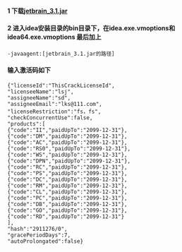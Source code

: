 #### 1 下载[jetbrain_3.1.jar](/ideapojie/jetbrain_3.1.jar)

#### 2 进入idea安装目录的bin目录下，在idea.exe.vmoptions和idea64.exe.vmoptions 最后加上
````
-javaagent:[jetbrain_3.1.jar的路径]
````
#### 输入激活码如下
````
{"licenseId":"ThisCrackLicenseId",
"licenseeName":"lsj",
"assigneeName":"sd",
"assigneeEmail":"lks@111.com",
"licenseRestriction":"fs，fs",
"checkConcurrentUse":false,
"products":[
{"code":"II","paidUpTo":"2099-12-31"},
{"code":"DM","paidUpTo":"2099-12-31"},
{"code":"AC","paidUpTo":"2099-12-31"},
{"code":"RS0","paidUpTo":"2099-12-31"},
{"code":"WS","paidUpTo":"2099-12-31"},
{"code":"DPN","paidUpTo":"2099-12-31"},
{"code":"RC","paidUpTo":"2099-12-31"},
{"code":"PS","paidUpTo":"2099-12-31"},
{"code":"DC","paidUpTo":"2099-12-31"},
{"code":"RM","paidUpTo":"2099-12-31"},
{"code":"CL","paidUpTo":"2099-12-31"},
{"code":"PC","paidUpTo":"2099-12-31"},
{"code":"DB","paidUpTo":"2099-12-31"},
{"code":"GO","paidUpTo":"2099-12-31"},
{"code":"RD","paidUpTo":"2099-12-31"}
],
"hash":"2911276/0",
"gracePeriodDays":7,
"autoProlongated":false}
````